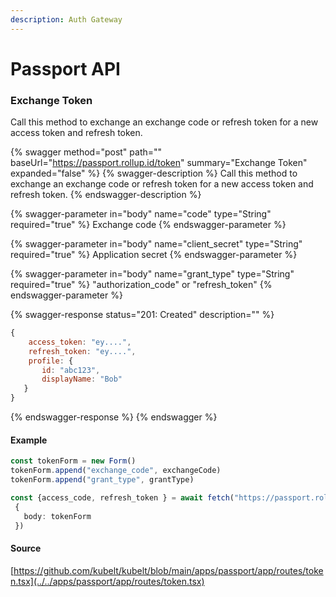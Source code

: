 ```yaml
---
description: Auth Gateway
---
```


# Passport API

### Exchange Token

Call this method to exchange an exchange code or refresh token for a new access token and refresh token.

{% swagger method="post" path="" baseUrl="https://passport.rollup.id/token" summary="Exchange Token" expanded="false" %}
{% swagger-description %}
Call this method to exchange an exchange code or refresh token for a new access token and refresh token.
{% endswagger-description %}

{% swagger-parameter in="body" name="code" type="String" required="true" %}
Exchange code
{% endswagger-parameter %}

{% swagger-parameter in="body" name="client_secret" type="String" required="true" %}
Application secret
{% endswagger-parameter %}

{% swagger-parameter in="body" name="grant_type" type="String" required="true" %}
"authorization_code" or "refresh_token"
{% endswagger-parameter %}

{% swagger-response status="201: Created" description="" %}
```javascript
{
    access_token: "ey....",
    refresh_token: "ey....",
    profile: {
       id: "abc123",
       displayName: "Bob"
   }
}
```
{% endswagger-response %}
{% endswagger %}

#### Example

```typescript
const tokenForm = new Form()
tokenForm.append("exchange_code", exchangeCode)
tokenForm.append("grant_type", grantType)

const {access_code, refresh_token } = await fetch("https://passport.rollup.id/token",
 {
   body: tokenForm
 })
```

#### Source

[https://github.com/kubelt/kubelt/blob/main/apps/passport/app/routes/token.tsx](../../apps/passport/app/routes/token.tsx)
